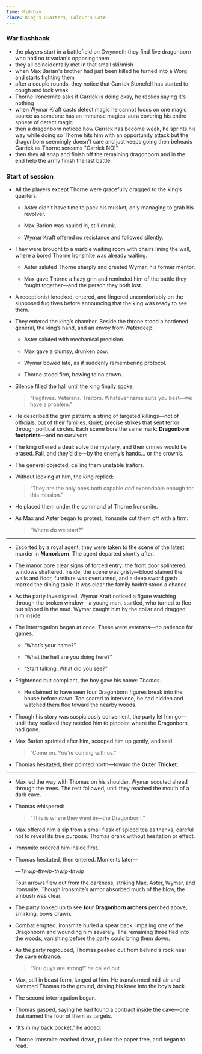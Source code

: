 ```yaml
---
Time: Mid-Day
Place: King's Quarters, Baldur's Gate
---
```


### War flashback
- the players start in a battlefield on Gwynneth they find five dragonborn who had no trivarian's opposing them
- they all coincidentally met in that small skirmish
- when Max Barian's brother had just been killed he turned into a Worg and starts fighting them
- after a couple rounds, they notice that Garrick Stonefell has started to cough and look weak
- Thorne Ironesmite asks if Garrick is doing okay, he replies saying it's nothing
- when Wymar Kraft casts detect magic he cannot focus on one magic source as someone has an immense magical aura covering his entire sphere of detect magic
- then a dragonborn noticed how Garrick has become weak, he sprints his way while doing so Thorne hits him with an opportunity attack but the dragonborn seemingly doesn't care and just keeps going then beheads Garrick as Thorne screams "Garrick NO!"
- then they all snap and finish off the remaining dragonborn and in the end help the army finish the last battle

### Start of session
- All the players except Thorne were gracefully dragged to the king’s quarters.
    
    - Aster didn’t have time to pack his musket, only managing to grab his revolver.
        
    - Max Barion was hauled in, still drunk.
        
    - Wymar Kraft offered no resistance and followed silently.
        
    
- They were brought to a marble waiting room with chairs lining the wall, where a bored Thorne Ironsmite was already waiting.
    
    - Aster saluted Thorne sharply and greeted Wymar, his former mentor.
        
    - Max gave Thorne a hazy grin and reminded him of the battle they fought together—and the person they both lost.
        
    
- A receptionist knocked, entered, and lingered uncomfortably on the supposed fugitives before announcing that the king was ready to see them.
    
- They entered the king’s chamber. Beside the throne stood a hardened general, the king’s hand, and an envoy from Waterdeep.
    
    - Aster saluted with mechanical precision.
        
    - Max gave a clumsy, drunken bow.
        
    - Wymar bowed late, as if suddenly remembering protocol.
        
    - Thorne stood firm, bowing to no crown.
        
    
- Silence filled the hall until the king finally spoke:
    
    > “Fugitives. Veterans. Traitors. Whatever name suits you best—we have a problem.”
    
- He described the grim pattern: a string of targeted killings—not of officials, but of their families. Quiet, precise strikes that sent terror through political circles. Each scene bore the same mark: **Dragonborn footprints**—and no survivors.
    
- The king offered a deal: solve the mystery, and their crimes would be erased. Fail, and they’d die—by the enemy’s hands… or the crown’s.
    
- The general objected, calling them unstable traitors.
    
- Without looking at him, the king replied:
    
    > “They are the only ones both capable _and_ expendable enough for this mission.”
    
- He placed them under the command of Thorne Ironsmite.
    
- As Max and Aster began to protest, Ironsmite cut them off with a firm:
    
    > “Where do we start?”
    

---

- Escorted by a royal agent, they were taken to the scene of the latest murder in **Manorborn**. The agent departed shortly after.
    
- The manor bore clear signs of forced entry: the front door splintered, windows shattered. Inside, the scene was grisly—blood stained the walls and floor, furniture was overturned, and a deep sword gash marred the dining table. It was clear the family hadn’t stood a chance.
    
- As the party investigated, Wymar Kraft noticed a figure watching through the broken window—a young man, startled, who turned to flee but slipped in the mud. Wymar caught him by the collar and dragged him inside.
    
- The interrogation began at once. These were veterans—no patience for games.
    
    - “What’s your name?”
        
    - “What the hell are you doing here?”
        
    - “Start talking. What did you see?”
        
    
- Frightened but compliant, the boy gave his name: _Thomas_.
    
    - He claimed to have seen four Dragonborn figures break into the house before dawn. Too scared to intervene, he had hidden and watched them flee toward the nearby woods.
        
    
- Though his story was suspiciously convenient, the party let him go—until they realized they needed him to pinpoint where the Dragonborn had gone.
    
- Max Barion sprinted after him, scooped him up gently, and said:
    
    > “Come on. You’re coming with us.”
    
- Thomas hesitated, then pointed north—toward the **Outer Thicket**.
    

---

- Max led the way with Thomas on his shoulder. Wymar scouted ahead through the trees. The rest followed, until they reached the mouth of a dark cave.
    
- Thomas whispered:
    
    > “This is where they went in—the Dragonborn.”
    
- Max offered him a sip from a small flask of spiced tea as thanks, careful not to reveal its true purpose. Thomas drank without hesitation or effect.
    
- Ironsmite ordered him inside first.
    
- Thomas hesitated, then entered. Moments later—
    
    —_Thwip-thwip-thwip-thwip_
    
    Four arrows flew out from the darkness, striking Max, Aster, Wymar, and Ironsmite. Though Ironsmite’s armor absorbed much of the blow, the ambush was clear.
    
- The party looked up to see **four Dragonborn archers** perched above, smirking, bows drawn.
    
- Combat erupted. Ironsmite hurled a spear back, impaling one of the Dragonborn and wounding him severely. The remaining three fled into the woods, vanishing before the party could bring them down.
    
- As the party regrouped, Thomas peeked out from behind a rock near the cave entrance.
    
    > “You guys are strong!” he called out.
    
- Max, still in beast form, lunged at him. He transformed mid-air and slammed Thomas to the ground, driving his knee into the boy’s back.
    
- The second interrogation began.
    
- Thomas gasped, saying he had found a contract inside the cave—one that named the four of them as targets.
    
- “It’s in my back pocket,” he added.
    
- Thorne Ironsmite reached down, pulled the paper free, and began to read.